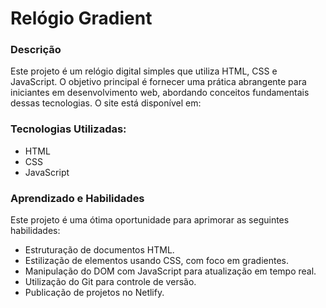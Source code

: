 # Relógio Gradient

### Descrição
Este projeto é um relógio digital simples que utiliza HTML, CSS e JavaScript. O objetivo principal é fornecer uma prática abrangente para iniciantes em desenvolvimento web, abordando conceitos fundamentais dessas tecnologias. 
O site está disponível em:

### Tecnologias Utilizadas:
- HTML
- CSS
- JavaScript

### Aprendizado e Habilidades
Este projeto é uma ótima oportunidade para aprimorar as seguintes habilidades:

- Estruturação de documentos HTML.
- Estilização de elementos usando CSS, com foco em gradientes.
- Manipulação do DOM com JavaScript para atualização em tempo real.
- Utilização do Git para controle de versão.
- Publicação de projetos no Netlify.

  
